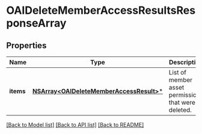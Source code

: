 # OAIDeleteMemberAccessResultsResponseArray

## Properties
Name | Type | Description | Notes
------------ | ------------- | ------------- | -------------
**items** | [**NSArray&lt;OAIDeleteMemberAccessResult&gt;***](OAIDeleteMemberAccessResult.md) | List of member asset permissions that were deleted. | [optional] 

[[Back to Model list]](../README.md#documentation-for-models) [[Back to API list]](../README.md#documentation-for-api-endpoints) [[Back to README]](../README.md)


